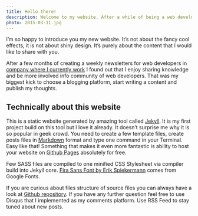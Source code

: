 ```yaml
---
title: Hello there!
description: Welcome to my website. After a while of being a web developer I found out that It gives my a massive pleasure to share knowledge, so I decided to run this blog.
photo: 2015-03-11.jpg
---
```


I’m so happy to introduce you my new website. It’s not about the fancy cool effects, it is not about shiny design. It’s purely about the content that I would like to share with you.

After a few months of creating a weekly newsletters for web developers in [company where I currently work](http://www.creare.co.uk/) I found out that I enjoy sharing knowledge and be more involved info community of web developers. That was my biggest kick to choose a blogging platform, start writing a content and publish my thoughts.

## Technically about this website

This is a static website generated by amazing tool called [Jekyll](http://jekyllrb.com/). It is my first project build on this tool but I love it already. It doesn’t surprise me why it is so popular in geek crowd. You need to create a few template files, create posts files in [Markdown](http://daringfireball.net/projects/markdown/) format and type one command in your Terminal. Easy like that! Something that makes it even more fantastic is ability to host your website on [Github Pages](https://pages.github.com/) absolutely for free.

Few SASS files are compiled to one minified CSS Stylesheet via compiler build into Jekyll core. [Fira Sans Font by Erik Spiekermann](http://www.google.com/fonts/specimen/Fira+Sans) comes from Google Fonts.

If you are curious about files structure of source files you can always have a look at [Github repository](https://github.com/pawelgrzybek/pawelgrzybek.github.io). If you have any further question  feel free to use Disqus that I implemented as my comments platform. Use RSS Feed to stay tuned about new posts.
